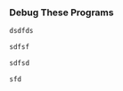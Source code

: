 ### Debug These Programs

```javascript
dsdfds
```

```javascript
sdfsf
```

```javascript
sdfsd
```

```javascript
sfd
```
